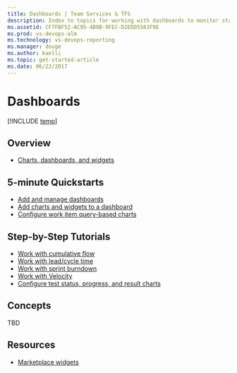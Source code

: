 ```yaml
---
title: Dashboards | Team Services & TFS  
description: Index to topics for working with dashboards to monitor status and trends in VSTS and Team Foundation Server (TFS)  
ms.assetid: CF7FBF52-AC95-4B0B-9FEC-D2EDD5583F9E
ms.prod: vs-devops-alm
ms.technology: vs-devops-reporting
ms.manager: douge
ms.author: kaelli
ms.topic: get-started-article 
ms.date: 06/22/2017
---
```


# Dashboards 

[!INCLUDE [temp](_shared/vsts-tfs-header-17-15.md)]


## Overview  
- [Charts, dashboards, and widgets](overview.md)


## 5-minute Quickstarts  
- [Add and manage dashboards](dashboards.md)  
- [Add charts and widgets to a dashboard](add-widget-to-dashboard.md)  
- [Configure work item query-based charts](charts.md)


## Step-by-Step Tutorials

- [Work with cumulative flow](guidance/cumulative-flow.md)
- [Work with lead/cycle time](guidance/cycle-time-and-lead-time.md)
- [Work with sprint burndown](../work/scrum/sprint-burndown.md)
- [Work with Velocity](guidance/team-velocity.md)
- [Configure test status, progress, and result charts](../manual-test/getting-started/track-test-status.md)  
 

## Concepts 

TBD 

 
## Resources 

- [Marketplace widgets](https://marketplace.visualstudio.com/search?term=widget&target=VSTS&category=All%20categories&sortBy=Relevance)  
 
   
